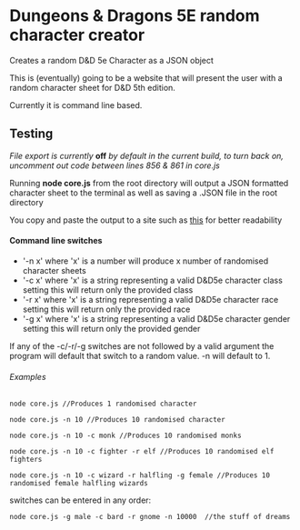# Dungeons & Dragons 5E random character creator
Creates a random D&amp;D 5e Character as a JSON object

This is (eventually) going to be a website that will present the user with a random character sheet for D&D 5th edition.

Currently it is command line based.

## Testing

*File export is currently* **off** *by default in the current build, to turn back on, uncomment out code between lines 856 & 861 in core.js*

Running **node core.js** from the root directory will output a JSON formatted character sheet to the terminal as well as saving a .JSON file in the root directory

You copy and paste the output to a site such as [this](http://jsonviewer.stack.hu/) for better readability

#### Command line switches

* '-n x' where 'x' is a number will produce x number of randomised character sheets
* '-c x' where 'x' is a string representing a valid D&D5e character class setting this will return only the provided class
* '-r x' where 'x' is a string representing a valid D&D5e character race setting this will return only the provided race
* '-g x' where 'x' is a string representing a valid D&D5e character gender setting this will return only the provided gender

If any of the -c/-r/-g switches are not followed by a valid argument the program will default that switch to a random value. -n will default to 1.

###### Examples
```
node core.js //Produces 1 randomised character
```
```
node core.js -n 10 //Produces 10 randomised character
```
```
node core.js -n 10 -c monk //Produces 10 randomised monks
```
```
node core.js -n 10 -c fighter -r elf //Produces 10 randomised elf fighters
```
```
node core.js -n 10 -c wizard -r halfling -g female //Produces 10 randomised female halfling wizards
```

switches can be entered in any order:
```
node core.js -g male -c bard -r gnome -n 10000  //the stuff of dreams
```
